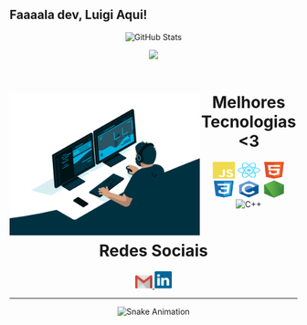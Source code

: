 ## Faaaala dev, Luigi Aqui!

<div align="center">
  
  ![GitHub Stats](https://github-readme-stats.vercel.app/api?username=weslley795&show_icons=true&theme=great-gatsby&include_all_commits=true&count_private=true)
  
  <img height="180em" src="https://github-readme-stats.vercel.app/api/top-langs/?username=weslley795&layout=compact&langs_count=10&theme=great-gatsby"/>
</div>

<br>

<div align="center"> 
  <img align="left" height="250" alt="coding-time" src="code.gif">
  
  <h1 align="center">Melhores Tecnologias <3</h1>
  
  <div>
    <img height="30" width="40" src="https://raw.githubusercontent.com/devicons/devicon/master/icons/javascript/javascript-plain.svg" alt="JavaScript">
    <img height="30" width="40" src="https://raw.githubusercontent.com/devicons/devicon/master/icons/react/react-original.svg" alt="React">
    <img height="30" width="40" src="https://raw.githubusercontent.com/devicons/devicon/master/icons/html5/html5-original.svg" alt="HTML5">
    <img height="30" width="40" src="https://raw.githubusercontent.com/devicons/devicon/master/icons/css3/css3-original.svg" alt="CSS3">
    <img height="30" width="40" src="https://raw.githubusercontent.com/devicons/devicon/master/icons/c/c-original.svg" alt="C">
    <img height="30" width="40" src="https://raw.githubusercontent.com/devicons/devicon/master/icons/nodejs/nodejs-original.svg" alt="Node.js">
    <img height="30" width="40" src="https://raw.githubusercontent.com/jmnote/z-icons/master/svg/cpp.svg" alt="C++">
  </div>
</div>

<br>

<div align="center">
  
  <h1>Redes Sociais</h1>
  
  <a href="mailto:work.luigi.fonseca@gmail.com">
    <img width="30" src="gmail.svg" alt="Gmail">
  </a>
  <a href="https://www.linkedin.com/in/weslley-de-oliveira-lima-10ba3a1a3">
    <img width="30" src="linkedin.svg" alt="LinkedIn">
  </a>
</div>

---

<div align="center">
  
  ![Snake Animation](https://github.com/LuigiGF/LuigiGF/blob/output/github-contribution-grid-snake.svg)

</div>
